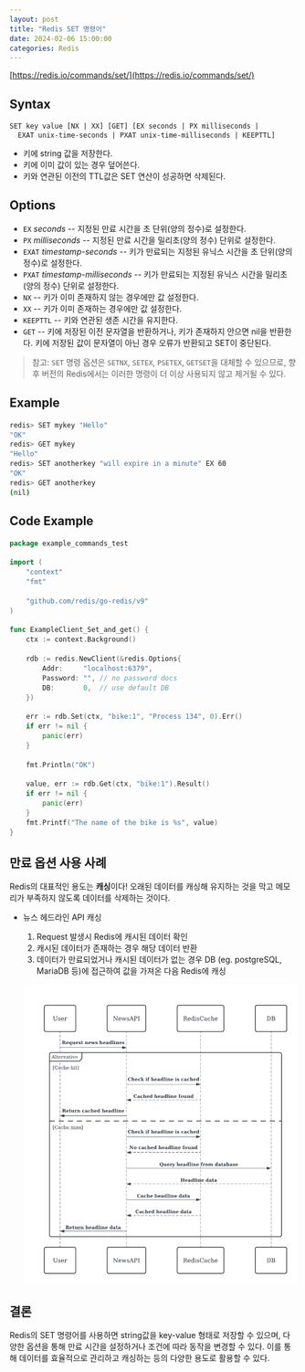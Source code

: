 ```yaml
---
layout: post
title: "Redis SET 명령어"
date: 2024-02-06 15:00:00
categories: Redis
---
```


[https://redis.io/commands/set/](https://redis.io/commands/set/)

## Syntax

```
SET key value [NX | XX] [GET] [EX seconds | PX milliseconds |
  EXAT unix-time-seconds | PXAT unix-time-milliseconds | KEEPTTL]
```

- 키에 string 값을 저장한다.
- 키에 이미 값이 있는 경우 덮어쓴다.
- 키와 연관된 이전의 TTL값은 SET 연산이 성공하면 삭제된다.

## Options

- `EX` _seconds_ -- 지정된 만료 시간을 초 단위(양의 정수)로 설정한다.
- `PX` _milliseconds_ -- 지정된 만료 시간을 밀리초(양의 정수) 단위로 설정한다.
- `EXAT` _timestamp-seconds_ -- 키가 만료되는 지정된 유닉스 시간을 초 단위(양의 정수)로 설정한다.
- `PXAT` _timestamp-milliseconds_ -- 키가 만료되는 지정된 유닉스 시간을 밀리초(양의 정수) 단위로 설정한다.
- `NX` -- 키가 이미 존재하지 않는 경우에만 값 설정한다.
- `XX` -- 키가 이미 존재하는 경우에만 값 설정한다.
- `KEEPTTL` -- 키와 연관된 생존 시간을 유지한다.
- `GET` -- 키에 저장된 이전 문자열을 반환하거나, 키가 존재하지 안으면 nil을 반환한다. 키에 저장된 값이 문자열이 아닌 경우 오류가 반환되고 SET이 중단된다.

> 참고: `SET` 명령 옵션은 `SETNX`, `SETEX`, `PSETEX`, `GETSET`을 대체할 수 있으므로, 향후 버전의 Redis에서는 이러한 명령이 더 이상 사용되지 않고 제거될 수 있다.

## Example

```bash
redis> SET mykey "Hello"
"OK"
redis> GET mykey
"Hello"
redis> SET anotherkey "will expire in a minute" EX 60
"OK"
redis> GET anotherkey
(nil)
```

## Code Example

```go
package example_commands_test

import (
	"context"
	"fmt"

	"github.com/redis/go-redis/v9"
)

func ExampleClient_Set_and_get() {
	ctx := context.Background()

	rdb := redis.NewClient(&redis.Options{
		Addr:     "localhost:6379",
		Password: "", // no password docs
		DB:       0,  // use default DB
	})

	err := rdb.Set(ctx, "bike:1", "Process 134", 0).Err()
	if err != nil {
		panic(err)
	}

	fmt.Println("OK")

	value, err := rdb.Get(ctx, "bike:1").Result()
	if err != nil {
		panic(err)
	}
	fmt.Printf("The name of the bike is %s", value)
}
```

## 만료 옵션 사용 사례

Redis의 대표적인 용도는 **캐싱**이다!
오래된 데이터를 캐싱해 유지하는 것을 막고 메모리가 부족하지 않도록 데이터를 삭제하는 것이다.

- 뉴스 헤드라인 API 캐싱

  1.  Request 발생시 Redis에 캐시된 데이터 확인
  2.  캐시된 데이터가 존재하는 경우 해당 데이터 반환
  3.  데이터가 만료되었거나 캐시된 데이터가 없는 경우 DB (eg. postgreSQL, MariaDB 등)에 접근하여 값을 가져온 다음 Redis에 캐싱

  ![redis01_redis_caching_example](/assets/images/redis01_redis_caching_example.png)

## 결론

Redis의 SET 명령어를 사용하면 string값을 key-value 형태로 저장할 수 있으며, 다양한 옵션을 통해 만료 시간을 설정하거나 조건에 따라 동작을 변경할 수 있다. 이를 통해 데이터를 효율적으로 관리하고 캐싱하는 등의 다양한 용도로 활용할 수 있다.
